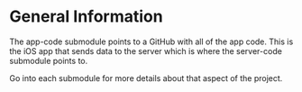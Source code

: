 # General Information

The app-code submodule points to a GitHub with all of the app code. This is the iOS app that sends data to the server which is where the server-code submodule points to.

Go into each submodule for more details about that aspect of the project. 
